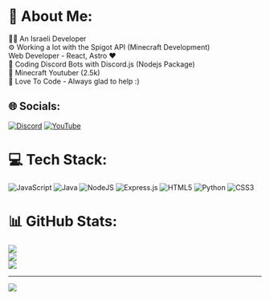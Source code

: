# 💫 About Me:
🧑‍💻 An Israeli Developer<br>⚙️ Working a lot with the Spigot API (Minecraft Development)<br>Web Developer - React, Astro ❤️<br>🤖 Coding Discord Bots with Discord.js (Nodejs Package)<br>🔴 Minecraft Youtuber (2.5k)<br>💖 Love To Code - Always glad to help :)


## 🌐 Socials:
[![Discord](https://img.shields.io/badge/Discord-%237289DA.svg?logo=discord&logoColor=white)](htttps://discord.gg/ssGYFRxzRc) [![YouTube](https://img.shields.io/badge/YouTube-%23FF0000.svg?logo=YouTube&logoColor=white)](https://youtube.com/c/Strike13) 

# 💻 Tech Stack:
![JavaScript](https://img.shields.io/badge/javascript-%23323330.svg?style=for-the-badge&logo=javascript&logoColor=%23F7DF1E) ![Java](https://img.shields.io/badge/java-%23ED8B00.svg?style=for-the-badge&logo=java&logoColor=white) ![NodeJS](https://img.shields.io/badge/node.js-6DA55F?style=for-the-badge&logo=node.js&logoColor=white) ![Express.js](https://img.shields.io/badge/express.js-%23404d59.svg?style=for-the-badge&logo=express&logoColor=%2361DAFB) ![HTML5](https://img.shields.io/badge/html5-%23E34F26.svg?style=for-the-badge&logo=html5&logoColor=white) ![Python](https://img.shields.io/badge/python-3670A0?style=for-the-badge&logo=python&logoColor=ffdd54) ![CSS3](https://img.shields.io/badge/css3-%231572B6.svg?style=for-the-badge&logo=css3&logoColor=white)
# 📊 GitHub Stats:
![](https://github-readme-stats.vercel.app/api?username=Strike24&theme=dark&hide_border=true&include_all_commits=false&count_private=true)<br/>
![](https://github-readme-streak-stats.herokuapp.com/?user=Strike24&theme=dark&hide_border=true)<br/>
![](https://github-readme-stats.vercel.app/api/top-langs/?username=Strike24&theme=dark&hide_border=true&include_all_commits=false&count_private=true&layout=compact)

---
[![](https://visitcount.itsvg.in/api?id=Strike24&icon=2&color=0)](https://visitcount.itsvg.in)
